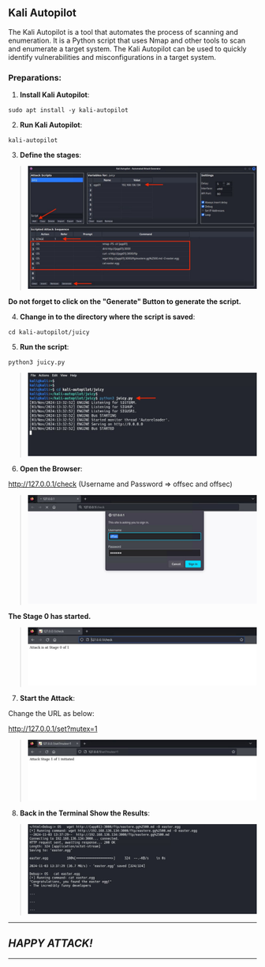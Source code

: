 ## Kali Autopilot
The Kali Autopilot is a tool that automates the process of scanning and enumeration. It is a Python script that uses Nmap and other tools to scan and enumerate a target system. The Kali Autopilot can be used to quickly identify vulnerabilities and misconfigurations in a target system.

### Preparations:

1. **Install Kali Autopilot**:

```
sudo apt install -y kali-autopilot
```

2. **Run Kali Autopilot**:

```
kali-autopilot
```

3. **Define the stages**:

> <img src="/Images/01_KA.JPG" alt="The Attack Stages">

**Do not forget to click on the "Generate" Button to generate the script.**

4. **Change in to the directory where the script is saved**:

```
cd kali-autopilot/juicy
```

5. **Run the script**:

```
python3 juicy.py
```

> <img src="/Images/02_KA.JPG" alt="Run the Script">

6. **Open the Browser**:

http://127.0.0.1/check  (Username and Password => offsec and offsec)

> <img src="/Images/03_KA.JPG" alt="Open the Browser">

**The Stage 0 has started.**

> <img src="/Images/04_KA.JPG" alt="Open the Browser">

7. **Start the Attack**:

Change the URL as below:

http://127.0.0.1/set?mutex=1

> <img src="/Images/05_KA.JPG" alt="Change the URL">

8. **Back in the Terminal Show the Results**:

> <img src="/Images/06_KA.JPG" alt="Easter Egg">

---
## *HAPPY ATTACK!*
---